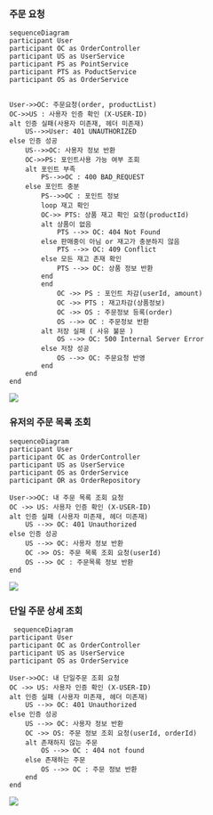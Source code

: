 ### 주문 요청
    sequenceDiagram
    participant User
    participant OC as OrderController
    participant US as UserService
    participant PS as PointService
    participant PTS as PoductService
    participant OS as OrderService
  
    
    User->>OC: 주문요청(order, productList)   
    OC->>US : 사용자 인증 확인 (X-USER-ID)
    alt 인증 실패(사용자 미존재, 헤더 미존재)
        US-->>User: 401 UNAUTHORIZED
    else 인증 성공
        US-->>OC: 사용자 정보 반환
        OC->>PS: 포인트사용 가능 여부 조회
        alt 포인트 부족
            PS-->>OC : 400 BAD_REQUEST
        else 포인트 충분
            PS-->>OC : 포인트 정보
            loop 재고 확인
            OC->> PTS: 상품 재고 확인 요청(productId)
            alt 상품이 없음
                PTS -->> OC: 404 Not Found
            else 판매중이 아님 or 재고가 충분하지 않음
                PTS -->> OC: 409 Conflict
            else 모든 재고 존재 확인
                PTS -->> OC: 상품 정보 반환
            end
            end
                OC ->> PS : 포인트 차감(userId, amount)
                OC ->> PTS : 재고차감(상품정보)
                OC ->> OS : 주문정보 등록(order)
                OS -->> OC : 주문정보 반환
            alt 저장 실패 ( 사유 불문 )
                OS -->> OC: 500 Internal Server Error
            else 저장 성공
                OS -->> OC: 주문요청 반영
            end
        end 
    end

[![](https://mermaid.ink/img/pako:eNqNVW1r2lAU_iuH-0lBS3yp1nwodOqYMKqrCqMII5i0FTRx12RsK4V2K6O0jnVrpbbMosyu7XDMrl3xw36RufkPu7mJplYty4eQe_M855znvNy7jvKKKCEeAX0q0ktNkvNSrCCsYqGUk83NsoDVQr5QFmQVshUJj-8moyBUIIlFCUcVWcVKsTgJlk2bMNNEWsKvCnlpHJJikJRSkNXpmIwNErX8dFQyPYzpDsbCWW8zEO_8fDLKA_n2V-_0yMkh-f3TpZgcD5Qxc_C0UFHdQ04yShlUB6W865CTS3K6D6TRI98bYBzX6Be4nnuz6fiSNxFzWxShqA4gZK9tVC9cDlX_1SOtG3La8YBx1NY_Hjo7NpsFmvaaXmm4PAQ5H2QXF7KZJ8mlxHI8ZqGkYkUaOtm-6l__uc9mKp2QmzX9-gb0bt04rjtQpi6V5sH41KHWjN2eRYF-d1PfPQNy1NFvN4G0usZJ1aGZCocMoAjSunL-mk_KjgFMARw8Woi9WIo_y8bTGQfHNDhmyO2lfrs91cwdINMyCiwqShloEvvXTbsuo_-ZULORaFLebxlfdkbBYHeC3QIJ0T1KZyVlPNK4oVn5QBrVUQSLlvapGS-YuQ9yQVhUVHisaLI4irWEV_f18zZpf2YWa9v6Xh0UbIdF02_nw6jVyTld1Hb_x2UE6DiuFAt5dYJH_ceFftAcCLeabmKyxgwPUja5iZiDMY33N6wqACtDerSe3Yt-d9-l0XZPiB4QSjRjqns6O8OmkamwqXZpWHjTiUnGswbfVnJwpbca1vxP4g1TMEackALWI81Ncnpmjz242AB-bdIJ2aFceNAFD7N0UBKyKmFZKIJ5hEkY4hgreEItB47ujf4ks3ePOjNwUt96oFR0YZ98bBt50CouiIhfEahbDypJuCSYa7TOTlekrkklKYd4-ilKK4JWVHMoJ29QHj2UlxWlhHgVa5SJFW11bbDQyqKgDi6doXFMXZoXCi0_4gORgJ8ZQfw6eo14X8Q_44tEgqGQP-ILBf2BOQ96g3j_3AwX5sL-UDgwFwmF5vyhDQ96y_z6ZjguwIXCPl8wHIiEZ8Mb_wA5fJ2D?type=png)](https://mermaid.live/edit#pako:eNqNVW1r2lAU_iuH-0lBS3yp1nwodOqYMKqrCqMII5i0FTRx12RsK4V2K6O0jnVrpbbMosyu7XDMrl3xw36RufkPu7mJplYty4eQe_M855znvNy7jvKKKCEeAX0q0ktNkvNSrCCsYqGUk83NsoDVQr5QFmQVshUJj-8moyBUIIlFCUcVWcVKsTgJlk2bMNNEWsKvCnlpHJJikJRSkNXpmIwNErX8dFQyPYzpDsbCWW8zEO_8fDLKA_n2V-_0yMkh-f3TpZgcD5Qxc_C0UFHdQ04yShlUB6W865CTS3K6D6TRI98bYBzX6Be4nnuz6fiSNxFzWxShqA4gZK9tVC9cDlX_1SOtG3La8YBx1NY_Hjo7NpsFmvaaXmm4PAQ5H2QXF7KZJ8mlxHI8ZqGkYkUaOtm-6l__uc9mKp2QmzX9-gb0bt04rjtQpi6V5sH41KHWjN2eRYF-d1PfPQNy1NFvN4G0usZJ1aGZCocMoAjSunL-mk_KjgFMARw8Woi9WIo_y8bTGQfHNDhmyO2lfrs91cwdINMyCiwqShloEvvXTbsuo_-ZULORaFLebxlfdkbBYHeC3QIJ0T1KZyVlPNK4oVn5QBrVUQSLlvapGS-YuQ9yQVhUVHisaLI4irWEV_f18zZpf2YWa9v6Xh0UbIdF02_nw6jVyTld1Hb_x2UE6DiuFAt5dYJH_ceFftAcCLeabmKyxgwPUja5iZiDMY33N6wqACtDerSe3Yt-d9-l0XZPiB4QSjRjqns6O8OmkamwqXZpWHjTiUnGswbfVnJwpbca1vxP4g1TMEackALWI81Ncnpmjz242AB-bdIJ2aFceNAFD7N0UBKyKmFZKIJ5hEkY4hgreEItB47ujf4ks3ePOjNwUt96oFR0YZ98bBt50CouiIhfEahbDypJuCSYa7TOTlekrkklKYd4-ilKK4JWVHMoJ29QHj2UlxWlhHgVa5SJFW11bbDQyqKgDi6doXFMXZoXCi0_4gORgJ8ZQfw6eo14X8Q_44tEgqGQP-ILBf2BOQ96g3j_3AwX5sL-UDgwFwmF5vyhDQ96y_z6ZjguwIXCPl8wHIiEZ8Mb_wA5fJ2D)

### 유저의 주문 목록 조회
    sequenceDiagram
    participant User
    participant OC as OrderController
    participant US as UserService
    participant OS as OrderService
    participant OR as OrderRepository
    
    User->>OC: 내 주문 목록 조회 요청
    OC ->> US: 사용자 인증 확인 (X-USER-ID)
    alt 인증 실패 (사용자 미존재, 헤더 미존재)
        US -->> OC: 401 Unauthorized
    else 인증 성공
        US -->> OC: 사용자 정보 반환
        OC ->> OS: 주문 목록 조회 요청(userId)
        OS -->> OC : 주문목록 정보 반환
    end

[![](https://mermaid.ink/img/pako:eNp1kk9r2zAYxr-K0CkDJ9hO4tg69JLu0JMhJjCGLyJWE4P_ZLI81oZcym7rYIeWtYGUhpWxjox1awY57BPN8neYFNdOoakOQnr5Pe_z6M8EDmKPQASBGAl5k5JoQPZ9PKQ4dCNZHGPK_IE_xhED_YTQp1W7C3ACbOoR2o0jRuMg2IX1HYnJFg6hb_0B2dHJqTo9z_QqpkfGceKzmB4VWDFLh_rent1FIDtZAf7lb7Zcg-z7bbaYA764y2engM_O-O8fBS_iC1zEQ4CfLPnsll99Any-5l_nIL88FytQe1XvOy979YP9F4UGB6xE-Ieb_PQbqG212c81X6z41VIB-eeb7OPZtvIg38R0QF36ypwtVQP9CKdsFFP_mHgFRYKEVC7vf_27_7Nb_Sj19Xl2vwLZ3UV-ebGFH05oyxM-fxu1VFzcgfcool2ZgFJZCp8akUjEhgocUt-D6BCL8AoMCQ2x3MOJpFzIRiQkLkRi6ZFDnAbMhW40FTrxuK_jOISI0VQoaZwOR-UmHXuYld-yak6FpfxyacQgaqsdfdMEogl8B5Fm6Q3NslqGoVua0dKbpgKPINLNhtoRqNFpmpZhmLoxVeDxxldrqGpTNTpas21qqtnWp_8Bsf00Sw?type=png)](https://mermaid.live/edit#pako:eNp1kk9r2zAYxr-K0CkDJ9hO4tg69JLu0JMhJjCGLyJWE4P_ZLI81oZcym7rYIeWtYGUhpWxjox1awY57BPN8neYFNdOoakOQnr5Pe_z6M8EDmKPQASBGAl5k5JoQPZ9PKQ4dCNZHGPK_IE_xhED_YTQp1W7C3ACbOoR2o0jRuMg2IX1HYnJFg6hb_0B2dHJqTo9z_QqpkfGceKzmB4VWDFLh_rent1FIDtZAf7lb7Zcg-z7bbaYA764y2engM_O-O8fBS_iC1zEQ4CfLPnsll99Any-5l_nIL88FytQe1XvOy979YP9F4UGB6xE-Ieb_PQbqG212c81X6z41VIB-eeb7OPZtvIg38R0QF36ypwtVQP9CKdsFFP_mHgFRYKEVC7vf_27_7Nb_Sj19Xl2vwLZ3UV-ebGFH05oyxM-fxu1VFzcgfcool2ZgFJZCp8akUjEhgocUt-D6BCL8AoMCQ2x3MOJpFzIRiQkLkRi6ZFDnAbMhW40FTrxuK_jOISI0VQoaZwOR-UmHXuYld-yak6FpfxyacQgaqsdfdMEogl8B5Fm6Q3NslqGoVua0dKbpgKPINLNhtoRqNFpmpZhmLoxVeDxxldrqGpTNTpas21qqtnWp_8Bsf00Sw)

### 단일 주문 상세 조회
     sequenceDiagram
    participant User
    participant OC as OrderController
    participant US as UserService
    participant OS as OrderService
    
    User->>OC: 내 단일주문 조회 요청
    OC ->> US: 사용자 인증 확인 (X-USER-ID)
    alt 인증 실패 (사용자 미존재, 헤더 미존재)
        US -->> OC: 401 Unauthorized
    else 인증 성공
        US -->> OC: 사용자 정보 반환
        OC ->> OS: 주문 정보 조회 요청(userId, orderId)
        alt 존재하지 않는 주문
            OS -->> OC : 404 not found
        else 존재하는 주문
            OS -->> OC : 주문 정보 반환
        end
    end


[![](https://mermaid.ink/img/pako:eNqNUk2L2kAY_isvc7IQJR8aYw57cXvwJFSEUrwMZtSASew4Ke2KUJaedrfQg7Ku4NKlS7sFS7fdLXjYX9RM_kNnEqNr66E5hJmX5_NlRqgdOATZCMQ3JC9D4rfJoYu7FHstXw4HmDK37Q6wz6A5JPTfab0KeAh16hBaDXxGg35_H6zZkDAp0SD0ldsme5QaG6UdTPqX1PzBQb1qQ3R8D9HpDV888E8P0XIF_Oo2np8Bn0_4z28pXMQSaGFrAz9e8vlXfvkB-GLFPy8gvpiKE-Se55uNp8_ytcMnKQf3WQbhp9fx2Q3kttzo-4pf3fPLpQLx-XX0frKdrOlJygbkpa-MWVQ1aPo4ZL2AukfESVGkPyQbl3c_ft_92s9-lPrjNLoTjW9n8cVsC143rMuG6zWkwJ1t5EKxt5qjQCD3WnMeZU3qJgXi6Yx_eQt8ehKdTNZqW1xitkkGslgR_IBBJwh9Z4tLm2WC_6W0G_zvhiRTTw5IQV3qOsjuYGGkII9QD8s7GklUC7Ee8UgL2eLokA4O-6yFWv5Y8MTzehEEHrIZDQWTBmG3l13CgYNZ9ug34lRYygcd-gzZJcMqJiLIHqHXyNYqekGrVIqmqVc0s6gbloLeIFu3CmpZLetm2bAqpmnp5lhBR4mvVlBVQzXLmlGyNNUq6eM_OvxXZQ?type=png)](https://mermaid.live/edit#pako:eNqNUk2L2kAY_isvc7IQJR8aYw57cXvwJFSEUrwMZtSASew4Ke2KUJaedrfQg7Ku4NKlS7sFS7fdLXjYX9RM_kNnEqNr66E5hJmX5_NlRqgdOATZCMQ3JC9D4rfJoYu7FHstXw4HmDK37Q6wz6A5JPTfab0KeAh16hBaDXxGg35_H6zZkDAp0SD0ldsme5QaG6UdTPqX1PzBQb1qQ3R8D9HpDV888E8P0XIF_Oo2np8Bn0_4z28pXMQSaGFrAz9e8vlXfvkB-GLFPy8gvpiKE-Se55uNp8_ytcMnKQf3WQbhp9fx2Q3kttzo-4pf3fPLpQLx-XX0frKdrOlJygbkpa-MWVQ1aPo4ZL2AukfESVGkPyQbl3c_ft_92s9-lPrjNLoTjW9n8cVsC143rMuG6zWkwJ1t5EKxt5qjQCD3WnMeZU3qJgXi6Yx_eQt8ehKdTNZqW1xitkkGslgR_IBBJwh9Z4tLm2WC_6W0G_zvhiRTTw5IQV3qOsjuYGGkII9QD8s7GklUC7Ee8UgL2eLokA4O-6yFWv5Y8MTzehEEHrIZDQWTBmG3l13CgYNZ9ug34lRYygcd-gzZJcMqJiLIHqHXyNYqekGrVIqmqVc0s6gbloLeIFu3CmpZLetm2bAqpmnp5lhBR4mvVlBVQzXLmlGyNNUq6eM_OvxXZQ)